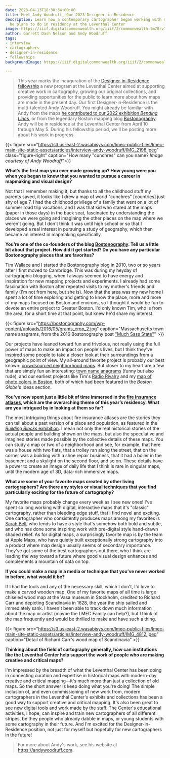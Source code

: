 ```yaml
---
date: 2023-04-13T18:30:34+00:00
title: Meet Andy Woodruff, Our 2023 Designer-in-Residence
description: Learn how a contemporary cartographer began working with maps, and what
  he plans to do in residency at the Leventhal Center
image: https://iiif.digitalcommonwealth.org/iiif/2/commonwealth:tm70rv70f/1440,423,5960,2418/,1200/0/default.jpg
author: Garrett Dash Nelson and Andy Woodruff
tags:
- interview
- cartographers
- designer-in-residence
- fellowships
backgroundImage: https://iiif.digitalcommonwealth.org/iiif/2/commonwealth:tm70rv70f/1440,423,5960,2418/,1200/0/default.jpg

---
```

> This year marks the inauguration of the [Designer-in-Residence fellowship](/research/designer-in-residence/) a new program at the Leventhal Center aimed at supporting creative work in cartography, growing our original collections, and providing opportunities for the public to learn more about how maps are made in the present day. Our first Designer-in-Residence is the multi-talented Andy Woodruff. You might already be familiar with Andy from the maps [he contributed to our 2022 exhibition _Bending Lines_](https://www.leventhalmap.org/digital-exhibitions/bending-lines/how-to-bend/data-stories-transit/), or from the legendary Boston mapping blog [Bostonography](https://bostonography.com). Andy will be in residence at the Leventhal Center from April 10 through May 5. During his fellowship period, we'll be posting more about his work in progress.

{{< figure src="https://s3.us-east-2.wasabisys.com/lmec-public-files/lmec-main-site-static-assets/articles/interview-andy-woodruff/IMG_2198.jpeg" class="figure-right" caption="How many \"cunchres\" can you name? _Image courtesy of Andy Woodruff_">}}

**What’s the first map you ever made growing up? How young were you when you began to know that you wanted to pursue a career in mapmaking and visual design?**

Not that I remember making it, but thanks to all the childhood stuff my parents saved, it looks like I drew a map of world "cunchres" [countries] just shy of age 7. I had the childhood privilege of a family that went on a lot of summer road trip vacations, and I was that kid who stared at the maps (paper in those days) in the back seat, fascinated by understanding the places we were going and imagining the other places on the map where we weren't going. But I don't think it was until high school or so that I developed a real interest in pursuing a study of geography, which then became an interest in mapmaking specifically.

**You’re one of the co-founders of the blog [Bostonography](https://bostonography.com). Tell us a little bit about that project. How did it get started? Do you have any particular Bostonography pieces that are favorites?**

Tim Wallace and I started the Bostonography blog in 2010, two or so years after I first moved to Cambridge. This was during my heyday of cartographic blogging, when I  always seemed to have energy and inspiration for new mapping projects and experiments. I already had some fascination with Boston after repeated visits to my mother's friends and family (I'm not from here, but she is). Now that the area was my new home I spent a lot of time exploring and getting to know the place,  more and more of my maps focused on Boston and environs, so I thought it would be fun to devote an entire project to Greater Boston. I'd only known Tim, who is from the area, for a short time at that point, but knew he'd share my interest.

{{< figure src="https://bostonography.com/wp-content/uploads/2016/05/grams_crop_2.jpg" caption="Massachusetts town name anagrams, from the 2016 Bostonography post [\"Much Sass State\"](https://bostonography.com/2016/much-sass-state/)" >}}

Our projects have leaned toward fun and frivolous, not really using the full power of maps to make an impact on people's lives, but I think they've inspired some people to take a closer look at their surroundings from a geographic point of view. My all-around favorite project is probably our best known: [crowdsourced neighborhood maps](https://bostonography.com/2017/official-unofficial-neighborhoods-2017/). But closer to my heart are a few that are simply fun an interesting: [town name anagrams](https://bostonography.com/2016/much-sass-state/) (funny but also rude), and our earliest projects like Tim's [Radio Rivalry](https://bostonography.com/2011/red-sox-radio-rivalry/) and my [map of photo colors in Boston](https://bostonography.com/2011/bostons-photographic-colors/), both of which had been featured in the _Boston Globe_'s Ideas section.

**You've now spent just a little bit of time immersed in the [fire insurance atlases](https://guides.bpl.org/urban-atlases), which are the overarching theme of this year’s residency. What are you intrigued by in looking at them so far?**

The most intriguing things about fire insurance atlases are the stories they can tell about a past version of a place and population, as featured in the [*Building Blocks* exhibition](https://www.leventhalmap.org/digital-exhibitions/building-blocks/). I mean not only the real historical stories of the actual people and building shown on the maps, but also the speculative and imagined stories made possible by the collective details of these maps. You can study a map or two of a neighborhood and see, for example, that here was a house with two flats, that a trolley ran along the street, that on the corner was a building with a shoe repair business, that it had a boiler in the basement and a skylight on the second floor, and so on. These details have a power to create an image of daily life that I think is rare in singular maps, until the modern age of 3D, data-rich immersive maps.

**What are some of your favorite maps created by other living cartographers? Are there any styles or visual techniques that you find particularly exciting for the future of cartography?**

My favorite maps probably change every week as I see new ones! I've spent so long working with digital, interactive maps that it's "classic" cartography, rather than bleeding edge stuff, that I find novel and exciting. One cartographer who consistently produces maps among my favorites is [Sarah Bell](https://www.sarahbellmaps.com/portfolio/), who tends to have a style that's somehow both bold and subtle, and who has done some inspiring work with pre-digital style hand-drawn shaded relief. As for digital maps, a surprisingly favorite map is by the team at Apple Maps, who have quietly built exceptionally strong cartography into a product where map design usually seems of secondary importance. They've got some of the best cartographers out there, who I think are leading the way toward a future where good visual design enhances and complements a mountain of data on top.

**If you could make a map in a media or technique that you’ve never worked in before, what would it be?**

If I had the tools and any of the necessary skill, which I don't, I'd love to make a carved wooden map. One of my favorite maps of all time is large chiseled wood map at the Vasa museum in Stockholm, credited to Richard Carr and depicting Scandinavia in 1628, the year the ship sailed and immediately sank. I haven't been able to track down much information about the map or artist (maybe the LMEC Family can help?), but I think of the map frequently and would be thrilled to make and have such a thing.

{{< figure src="https://s3.us-east-2.wasabisys.com/lmec-public-files/lmec-main-site-static-assets/articles/interview-andy-woodruff/IMG_4812.jpeg" caption="Detail of Richard Carr's wood map of Scandinavia" >}}

**Thinking about the field of cartography generally, how can institutions like the Leventhal Center help support the work of people who are making creative and critical maps?**

I'm impressed by the breadth of what the Leventhal Center has been doing in connecting curation and expertise in historical maps with modern-day creative and critical mapping—it's much more than just a collection of old maps. So the short answer is keep doing what you're doing! The simple inclusion of, and even commissioning of new work from, modern cartographers in the Leventhal Center's exhibits and collections has been a good way to support creative and critical mapping. It's also been great to see new digital tools and work made by the staff. The Center's educational activities, I hope, can inspire and train new cartographers of all different stripes, be they people who already dabble in maps, or young students with some cartography in their future. And I'm excited for the Designer-in-Residence position, not just for myself but hopefully for new cartographers in the future!

> For more about Andy's work, see his website at <https://andywoodruff.com>.
